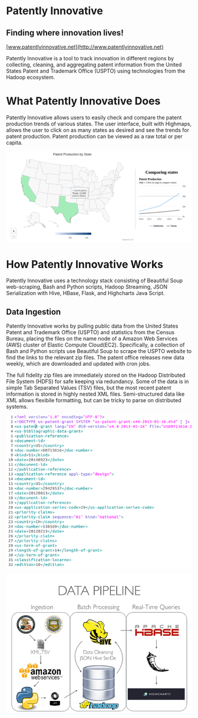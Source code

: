 Patently Innovative
======================================

## Finding where innovation lives!
[www.patentlyinnovative.net](http://www.patentlyinnovative.net)

Patently Innovative is a tool to track innovation in different regions 
by collecting, cleaning, and aggregating patent information from the 
United States Patent and Trademark Office (USPTO) using technologies from the
 Hadoop ecosystem.

# What Patently Innovative Does
Patently Innovative allows users to easily check and compare the patent 
production trends of various states.  The user interface, built with
Highmaps, allows the user to click on as many states as desired and
see the trends for patent production.  Patent production can be viewed 
as a raw total or per capita.  

![Patently Innovative Demo](figures/demo.png)

# How Patently Innovative Works
Patently Innovative uses a technology stack consisting of Beautiful Soup web-scraping, 
Bash and Python
 scripts, Hadoop Streaming, JSON Serialization with Hive, HBase, Flask, and Highcharts Java Script.

## Data Ingestion
Patently Innovative works by pulling public data from the United States Patent and Trademark Office (USPTO) 
and statistics from the Census Bureau, placing the files on the name node 
of a Amazon Web Services (AWS) cluster of Elastic Compute Cloud(EC2).  Specifically, a collection of Bash and Python 
scripts use Beautiful Soup to scrape the USPTO website to find the links to 
the relevant zip files.  The patent office releases new data weekly, which are
downloaded and updated with cron jobs.
  
The full fidelity zip files are immediately stored on the Hadoop Distributed File
 System (HDFS) for safe keeping via redundancy.  Some of the data is in simple 
Tab Separated Values (TSV) files, but the most recent patent information is
stored in highly nested XML files.  Semi-structured data like XML allows flexibile 
formatting, but can be tricky to parse on distributed systems.

![Raw XML File](figures/xml-multi.png)
 

![Data Pipeline](figures/pipeline.png) 
